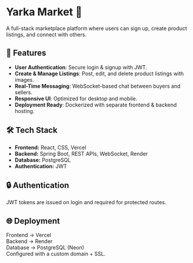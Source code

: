 # Yarka Market 🛒  
A full-stack marketplace platform where users can sign up, create product listings, and connect with others.  

## 🚀 Features
- **User Authentication**: Secure login & signup with JWT.  
- **Create & Manage Listings**: Post, edit, and delete product listings with images.  
- **Real-Time Messaging**: WebSocket-based chat between buyers and sellers.  
- **Responsive UI**: Optimized for desktop and mobile.  
- **Deployment Ready**: Dockerized with separate frontend & backend hosting.

## 🛠️ Tech Stack
- **Frontend:** React, CSS, Vercel  
- **Backend:** Spring Boot, REST APIs, WebSocket, Render  
- **Database:** PostgreSQL  
- **Authentication:** JWT  

## 🔒 Authentication
JWT tokens are issued on login and required for protected routes.

## 🌐 Deployment
Frontend → Vercel \
Backend → Render \
Database → PostgreSQL (Neon) \
Configured with a custom domain + SSL.
